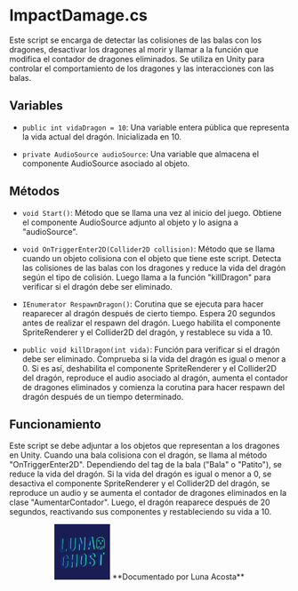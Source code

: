 # ImpactDamage.cs

Este script se encarga de detectar las colisiones de las balas con los dragones, desactivar los dragones al morir y llamar a la función que modifica el contador de dragones eliminados. Se utiliza en Unity para controlar el comportamiento de los dragones y las interacciones con las balas.

## Variables

- `public int vidaDragon = 10`: Una variable entera pública que representa la vida actual del dragón. Inicializada en 10.

- `private AudioSource audioSource`: Una variable que almacena el componente AudioSource asociado al objeto.

## Métodos

- `void Start()`: Método que se llama una vez al inicio del juego. Obtiene el componente AudioSource adjunto al objeto y lo asigna a "audioSource".

- `void OnTriggerEnter2D(Collider2D collision)`: Método que se llama cuando un objeto colisiona con el objeto que tiene este script. Detecta las colisiones de las balas con los dragones y reduce la vida del dragón según el tipo de colisión. Luego llama a la función "killDragon" para verificar si el dragón debe ser eliminado.

- `IEnumerator RespawnDragon()`: Corutina que se ejecuta para hacer reaparecer al dragón después de cierto tiempo. Espera 20 segundos antes de realizar el respawn del dragón. Luego habilita el componente SpriteRenderer y el Collider2D del dragón, y restablece su vida a 10.

- `public void killDragon(int vida)`: Función para verificar si el dragón debe ser eliminado. Comprueba si la vida del dragón es igual o menor a 0. Si es así, deshabilita el componente SpriteRenderer y el Collider2D del dragón, reproduce el audio asociado al dragón, aumenta el contador de dragones eliminados y comienza la corutina para hacer respawn del dragón después de un tiempo determinado.

## Funcionamiento

Este script se debe adjuntar a los objetos que representan a los dragones en Unity. Cuando una bala colisiona con el dragón, se llama al método "OnTriggerEnter2D". Dependiendo del tag de la bala ("Bala" o "Patito"), se reduce la vida del dragón. Si la vida del dragón es igual o menor a 0, se desactiva el componente SpriteRenderer y el Collider2D del dragón, se reproduce un audio y se aumenta el contador de dragones eliminados en la clase "AumentarContador". Luego, el dragón reaparece después de 20 segundos, reactivando sus componentes y restableciendo su vida a 10.











<p align="center">
  <img src="/Imagenes/Logo_LunaGhost.png" alt="LunaGhost" width="100" height="100">
  **Documentado por Luna Acosta**
</p>